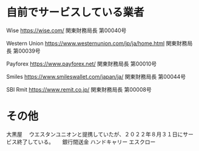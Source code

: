 # 自前でサービスしている業者
Wise
https://wise.com/
関東財務局長 第00040号

Western Union
https://www.westernunion.com/jp/ja/home.html
関東財務局長 第00039号 

Payforex
https://www.payforex.net/
関東財務局長 第00010号 

Smiles
https://www.smileswallet.com/japan/ja/
関東財務局長 第00044号

SBI Rmit
https://www.remit.co.jp/
関東財務局長 第00008号

# その他
大黒屋
　ウエスタンユニオンと提携していたが、２０２２年８月３１日にサービス終了している。
　
銀行間送金
ハンドキャリー
エスクロー
